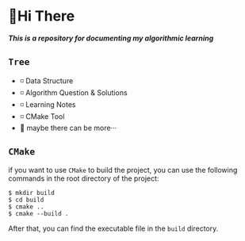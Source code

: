 # 👋Hi There

***This is a repository for documenting my algorithmic learning***

## `Tree`

+ ◽️ Data Structure
+ ◽️ Algorithm Question & Solutions
+ ◽️ Learning Notes
+ ◽️ CMake Tool
+ 🤔 maybe there can be more···

## `CMake`

if you want to use `CMake` to build the project, you can use the following commands in the root directory of the project:

```shell
$ mkdir build
$ cd build
$ cmake ..
$ cmake --build .
```

After that, you can find the executable file in the `build` directory.

